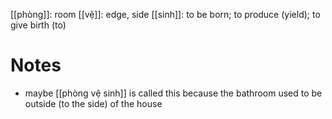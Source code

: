 


[[phòng]]: room 
[[vệ]]: edge, side
[[sinh]]: to be born; to produce (yield); to give birth (to)



# Notes
- maybe [[phòng vệ sinh]] is called this because the bathroom used to be outside (to the side) of the house